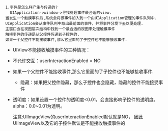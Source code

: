 	1.事件是怎么样产生与传递的?
      UIApplication->window->寻找处理事件最合适的view.
	当发生一个触摸事件后,系统会将该事件加入到一个由UIApplication管理的事件队列中.
	UIApplication会从事件队列中取出最前面的事件，并将事件分发下去以便处理.
	主窗口会在视图层次结构中找到一个最合适的视图来处理触摸事件
	触摸事件的传递是从父控件传递到子控件的.
	如果一个父控件不能接收事件,那么它里面的了子控件也不能够接收事件.


- UIView不能接收触摸事件的三种情况：
 - 不允许交互：userInteractionEnabled = NO
 - 如果一个父控件不能接收事件,那么它里面的了子控件也不能够接收事件.
   - 隐藏：如果把父控件隐藏，那么子控件也会隐藏，隐藏的控件不能接受事件
 - 透明度：如果设置一个控件的透明度<0.01，会直接影响子控件的透明度。alpha：0.0~0.01为透明。


     注意:UIImageView的userInteractionEnabled默认就是NO，
			因此UIImageView以及它的子控件默认是不能接收触摸事件的